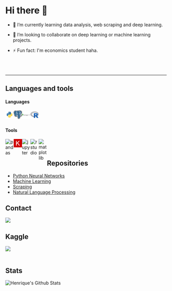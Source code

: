# Hi there 👋

- 🌱 I’m currently learning data analysis, web scraping and deep learning.

- 👯 I’m looking to collaborate on deep learning or machine learning projects.

- ⚡ Fun fact: I'm economics student haha.

<br/>
<br/>

---

## Languages and tools

#### Languages

<img align="left" alt="python" width="26px" src="https://raw.githubusercontent.com/github/explore/80688e429a7d4ef2fca1e82350fe8e3517d3494d/topics/python/python.png" />

<img align="left" alt="PostgreSQL" width="26px" src="https://raw.githubusercontent.com/github/explore/80688e429a7d4ef2fca1e82350fe8e3517d3494d/topics/postgresql/postgresql.png" />

<img align="left" alt="MongoDB" width="26px" src="https://raw.githubusercontent.com/github/explore/80688e429a7d4ef2fca1e82350fe8e3517d3494d/topics/mongodb/mongodb.png" />

<img align="left" alt="R" width="26px" src="https://raw.githubusercontent.com/github/explore/80688e429a7d4ef2fca1e82350fe8e3517d3494d/topics/r/r.png" />

<br/>
<br/>

#### Tools

<img align="left" alt="pandas" width="26px" src="https://cdn.jsdelivr.net/npm/simple-icons@3.4.0/icons/pandas.svg" />

<img align="left" alt="keras" width="26px" src="https://raw.githubusercontent.com/github/explore/cf9a84017e3cdd93aeb635d9b85379ba67d62031/topics/keras/keras.png" />
<img align="left" alt="jupyter" width="26px" src="https://cdn.jsdelivr.net/npm/simple-icons@3.4.0/icons/jupyter.svg" />

<img align="left" alt="rstudio" width="26px" src="https://cdn.jsdelivr.net/npm/simple-icons@3.4.0/icons/rstudio.svg" />

<img align="left" alt="matplotlib" width="26px" src="https://avatars.githubusercontent.com/u/215947?s=200&v=4" />

<br/>
<br/> 

## Repositories

- [Python Neural Networks](https://github.com/Henrique-Gaspar/Redes_Neurais_em_Python)
- [Machine Learning](https://github.com/Henrique-Gaspar/Modelos_Machine_Learning_Python)
- [Scraping](https://github.com/Henrique-Gaspar/Scraping_Projects_Python)
- [Natural Language Processing](https://github.com/Henrique-Gaspar/Natural_language_processing)

## Contact

[<img align="left"  width="22px" src="https://cdn.jsdelivr.net/npm/simple-icons@3.4.0/icons/linkedin.svg" />](https://www.linkedin.com/in/jos%C3%A9-henrique-g-9839b3121/)

<br/>

## Kaggle
[<img align="left"  width="22px" src="https://cdn.jsdelivr.net/npm/simple-icons@3.4.0/icons/kaggle.svg" />](https://www.kaggle.com/henriquegaspar)

<br/>
<br/> 

## Stats

<img align="left" alt="Henrique's Github Stats" src="https://github-readme-stats.vercel.app/api?username=Henrique-Gaspar&show_icons=true&hide_border=true" />
